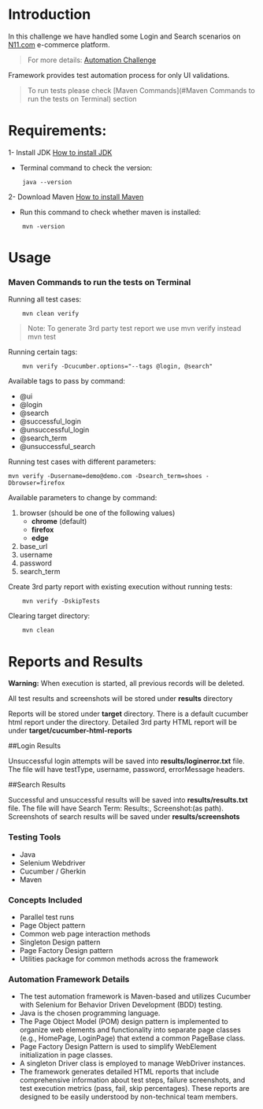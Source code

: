 # Introduction

In this challenge we have handled some Login and Search scenarios on [N11.com](https://www.n11.com/) e-commerce platform.
>For more details: [Automation Challenge](Senior_QA_Engineer_-_Test_Automation_Challenge.pdf)

Framework provides test automation process for only UI validations.

>To run tests please check [Maven Commands](#Maven Commands to run the tests on Terminal) section

# Requirements:

1- Install JDK [How to install JDK](https://docs.oracle.com/en/java/javase/20/install/installation-jdk-microsoft-windows-platforms.html) 
-   Terminal command to check the version:

```
    java --version
```


2- Download Maven [How to install Maven](https://maven.apache.org/install.html)

- Run this command to check whether maven is installed: 

```
    mvn -version
```


# Usage 
### Maven Commands to run the tests on Terminal

Running all test cases:

```
    mvn clean verify
```

>Note: To generate 3rd party test report we use mvn verify instead mvn test

Running certain tags:

```
    mvn verify -Dcucumber.options="--tags @login, @search"
```

Available tags to pass by command:
- @ui
- @login
- @search
- @successful_login
- @unsuccessful_login
- @search_term
- @unsuccessful_search

Running test cases with different parameters:

```
mvn verify -Dusername=demo@demo.com -Dsearch_term=shoes -Dbrowser=firefox
```

Available parameters to change by command:
1.  browser (should be one of the following values)
    - <b>chrome</b> (default)
    - <b>firefox</b>
    - <b>edge</b>
2.  base_url
3.  username
4.  password
5.  search_term

Create 3rd party report with existing execution without running tests:

```
    mvn verify -DskipTests
```

Clearing target directory:

```
    mvn clean
```

# Reports and Results

**Warning:** When execution is started, all previous records will be deleted.

All test results and screenshots will be stored under <b>results</b> directory

Reports will be stored under <b>target</b> directory. There is a default cucumber html report under the directory. Detailed 3rd party HTML report will be under <b>target/cucumber-html-reports</b>

##Login Results

Unsuccessful login attempts will be saved into <b>results/loginerror.txt</b> file. The file will have testType, username, password, errorMessage headers.

##Search Results

Successful and unsuccessful results will be saved into  <b>results/results.txt</b> file. The file will have Search Term:<term>
Results:, Screenshot:(as path). Screenshots of search results will be saved under <b>results/screenshots</b>

### Testing Tools

- Java
- Selenium Webdriver
- Cucumber / Gherkin
- Maven

### Concepts Included

- Parallel test runs
- Page Object pattern
- Common web page interaction methods
- Singleton Design pattern
- Page Factory Design pattern
- Utilities package for common methods across the framework

### Automation Framework Details

-   The test automation framework is Maven-based and utilizes Cucumber with Selenium for Behavior Driven Development (BDD) testing.
-   Java is the chosen programming language.
-   The Page Object Model (POM) design pattern is implemented to organize web elements and functionality into separate page classes (e.g., HomePage, LoginPage) that extend a common PageBase class.
-   Page Factory Design Pattern is used to simplify WebElement initialization in page classes.
-   A singleton Driver class is employed to manage WebDriver instances.
-   The framework generates detailed HTML reports that include comprehensive information about test steps, failure screenshots, and test execution metrics (pass, fail, skip percentages). These reports are designed to be easily understood by non-technical team members.



